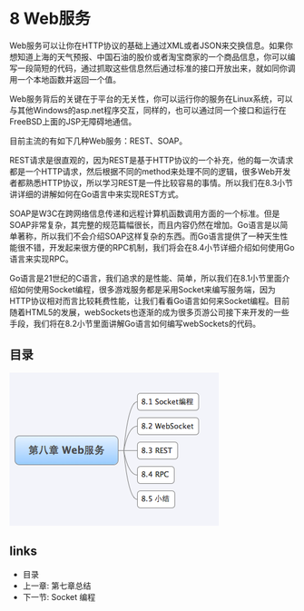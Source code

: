# 8 Web服务
Web服务可以让你在HTTP协议的基础上通过XML或者JSON来交换信息。如果你想知道上海的天气预报、中国石油的股价或者淘宝商家的一个商品信息，你可以编写一段简短的代码，通过抓取这些信息然后通过标准的接口开放出来，就如同你调用一个本地函数并返回一个值。

Web服务背后的关键在于平台的无关性，你可以运行你的服务在Linux系统，可以与其他Windows的asp.net程序交互，同样的，也可以通过同一个接口和运行在FreeBSD上面的JSP无障碍地通信。

目前主流的有如下几种Web服务：REST、SOAP。

REST请求是很直观的，因为REST是基于HTTP协议的一个补充，他的每一次请求都是一个HTTP请求，然后根据不同的method来处理不同的逻辑，很多Web开发者都熟悉HTTP协议，所以学习REST是一件比较容易的事情。所以我们在8.3小节讲详细的讲解如何在Go语言中来实现REST方式。

SOAP是W3C在跨网络信息传递和远程计算机函数调用方面的一个标准。但是SOAP非常复杂，其完整的规范篇幅很长，而且内容仍然在增加。Go语言是以简单著称，所以我们不会介绍SOAP这样复杂的东西。而Go语言提供了一种天生性能很不错，开发起来很方便的RPC机制，我们将会在8.4小节详细介绍如何使用Go语言来实现RPC。

Go语言是21世纪的C语言，我们追求的是性能、简单，所以我们在8.1小节里面介绍如何使用Socket编程，很多游戏服务都是采用Socket来编写服务端，因为HTTP协议相对而言比较耗费性能，让我们看看Go语言如何来Socket编程。目前随着HTML5的发展，webSockets也逐渐的成为很多页游公司接下来开发的一些手段，我们将在8.2小节里面讲解Go语言如何编写webSockets的代码。

## 目录
   ![](/zh/images/navi8.png?raw=true)

## links
   * <a router-link="/">目录</a>
   * 上一章: <a router-link="/zh/07.7">第七章总结</a>
   * 下一节: <a router-link="/zh/08.1">Socket 编程</a>
